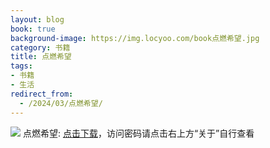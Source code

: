 ```yaml
---
layout: blog
book: true
background-image: https://img.locyoo.com/book点燃希望.jpg
category: 书籍
title: 点燃希望
tags:
- 书籍
- 生活
redirect_from:
  - /2024/03/点燃希望/
---
```

![](https://img.locyoo.com/book点燃希望.jpg)
点燃希望: <a name = "ref1" href="https://089m.com/f/50983618-1314076274-077d69?p=3619">点击下载</a>，访问密码请点击右上方“关于”自行查看